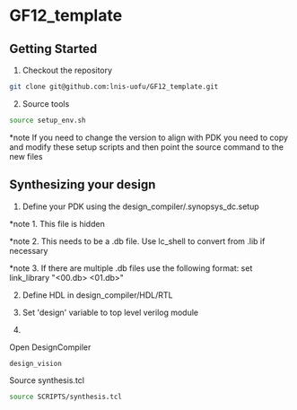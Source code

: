 # GF12_template

## Getting Started

1. Checkout the repository
```sh
git clone git@github.com:lnis-uofu/GF12_template.git
```
2. Source tools
```sh
source setup_env.sh
```
*note  If you need to change the version to align with PDK you need to copy and modify these setup scripts and then point the source command to the new files

## Synthesizing your design

1. Define your PDK using the design_compiler/.synopsys_dc.setup
 
*note 1. This file is hidden

*note 2. This needs to be a .db file. Use lc_shell to convert from .lib if necessary

*note 3. If there are multiple .db files use the following format: 
        set link_library "<00.db> <01.db>"

2. Define HDL in design_compiler/HDL/RTL

3. Set 'design' variable to top level verilog module

4. 
 
Open DesignCompiler
```sh
design_vision
```

Source synthesis.tcl
```sh
source SCRIPTS/synthesis.tcl
```
